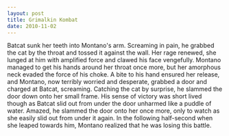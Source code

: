 ```yaml
---
layout: post
title: Grimalkin Kombat
date: 2010-11-02
---
```

Batcat sunk her teeth into Montano's arm. Screaming in pain, he grabbed the
      cat by the throat and tossed it against the wall. Her rage renewed, she lunged at him with
      amplified force and clawed his face vengefully. Montano managed to get his hands around her
      throat once more, but her amorphous neck evaded the force of his choke. A bite to his hand
      ensured her release, and Montano, now terribly worried and desperate, grabbed a door and
      charged at Batcat, screaming.    Catching the cat by surprise, he slammed
      the door down onto her small frame. His sense of victory was short lived though as Batcat slid
      out from under the door unharmed like a puddle of water. Amazed, he slammed the door onto her
      once more, only to watch as she easily slid out from under it again. In the following
      half-second when she leaped towards him, Montano realized that he was losing this
      battle.